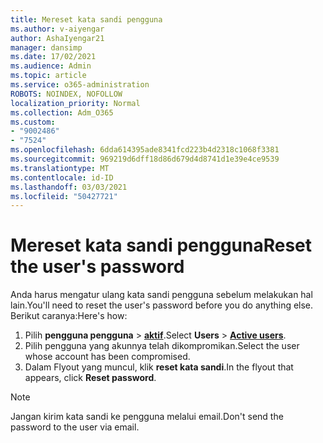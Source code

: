 ```yaml
---
title: Mereset kata sandi pengguna
ms.author: v-aiyengar
author: AshaIyengar21
manager: dansimp
ms.date: 17/02/2021
ms.audience: Admin
ms.topic: article
ms.service: o365-administration
ROBOTS: NOINDEX, NOFOLLOW
localization_priority: Normal
ms.collection: Adm_O365
ms.custom:
- "9002486"
- "7524"
ms.openlocfilehash: 6dda614395ade8341fcd223b4d2318c1068f3381
ms.sourcegitcommit: 969219d6dff18d86d679d4d8741d1e39e4ce9539
ms.translationtype: MT
ms.contentlocale: id-ID
ms.lasthandoff: 03/03/2021
ms.locfileid: "50427721"
---
```

# <a name="reset-the-users-password"></a><span data-ttu-id="a98cb-102">Mereset kata sandi pengguna</span><span class="sxs-lookup"><span data-stu-id="a98cb-102">Reset the user's password</span></span>

<span data-ttu-id="a98cb-103">Anda harus mengatur ulang kata sandi pengguna sebelum melakukan hal lain.</span><span class="sxs-lookup"><span data-stu-id="a98cb-103">You'll need to reset the user's password before you do anything else.</span></span> <span data-ttu-id="a98cb-104">Berikut caranya:</span><span class="sxs-lookup"><span data-stu-id="a98cb-104">Here's how:</span></span>

1. <span data-ttu-id="a98cb-105">Pilih **pengguna pengguna**  >  **[aktif](https://go.microsoft.com/fwlink/p/?linkid=834822)**.</span><span class="sxs-lookup"><span data-stu-id="a98cb-105">Select **Users** > **[Active users](https://go.microsoft.com/fwlink/p/?linkid=834822)**.</span></span>
1. <span data-ttu-id="a98cb-106">Pilih pengguna yang akunnya telah dikompromikan.</span><span class="sxs-lookup"><span data-stu-id="a98cb-106">Select the user whose account has been compromised.</span></span>
1. <span data-ttu-id="a98cb-107">Dalam Flyout yang muncul, klik **reset kata sandi**.</span><span class="sxs-lookup"><span data-stu-id="a98cb-107">In the flyout that appears, click **Reset password**.</span></span>

> [!NOTE]
> <span data-ttu-id="a98cb-108">Jangan kirim kata sandi ke pengguna melalui email.</span><span class="sxs-lookup"><span data-stu-id="a98cb-108">Don't send the password to the user via email.</span></span>
